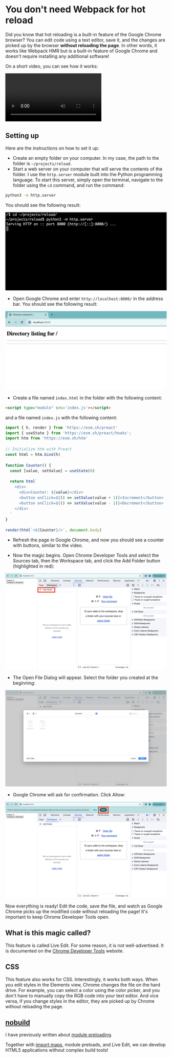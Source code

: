 # You don't need Webpack for hot reload

Did you know that hot reloading is a built-in feature of the Google Chrome browser? You can edit code using a text editor, save it, and the changes are picked up by the browser __without reloading the page__. In other words, it works like Webpack HMR but is a built-in feature of Google Chrome and doesn't require installing any additional software!

On a short video, you can see how it works:

<video src='./media/demo.mov' controls></video>

## Setting up

Here are the instructions on how to set it up:

- Create an empty folder on your computer. In my case, the path to the folder is `~/projects/reload`.
- Start a web server on your computer that will serve the contents of the folder. I use the `http.server` module built into the Python programming language. To start this server, simply open the terminal, navigate to the folder using the `cd` command, and run the command:

```bash
python3 -m http.server
```

You should see the following result:

![](./media/setup_1.png)

- Open Google Chrome and enter `http://localhost:8000/` in the address bar. You should see the following result:

![](./media/setup_2.png)

- Create a file named `index.html` in the folder with the following content:

```html
<script type="module" src='index.js'></script>
```

and a file named `index.js` with the following content:

```javascript
import { h, render } from 'https://esm.sh/preact'
import { useState } from 'https://esm.sh/preact/hooks';
import htm from 'https://esm.sh/htm'

// Initialize htm with Preact
const html = htm.bind(h)

function Counter() {
  const [value, setValue] = useState(0)

  return html`
    <div>
      <div>Counter: ${value}</div>
      <button onClick=${() => setValue(value + 1)}>Increment</button>
      <button onClick=${() => setValue(value - 1)}>Decrement</button>
    </div>
  `
}

render(html`<${Counter}/>`, document.body)
```

- Refresh the page in Google Chrome, and now you should see a counter with buttons, similar to the video.

- Now the magic begins. Open Chrome Developer Tools and select the Sources tab, then the Workspace tab, and click the Add Folder button (highlighted in red):

![](./media/setup_3.png)

- The Open File Dialog will appear. Select the folder you created at the beginning:

![](./media/setup_4.png)

- Google Chrome will ask for confirmation. Click Allow:

![](./media/setup_5.png)

Now everything is ready! Edit the code, save the file, and watch as Google Chrome picks up the modified code without reloading the page! It's important to keep Chrome Developer Tools open.

## What is this magic called?

This feature is called Live Edit. For some reason, it is not well-advertised. It is documented on the [Chrome Developer Tools](https://developer.chrome.com/docs/devtools/workspaces) website.

## CSS

This feature also works for CSS. Interestingly, it works both ways. When you edit styles in the Elements view, Chrome changes the file on the hard drive. For example, you can select a color using the color picker, and you don't have to manually copy the RGB code into your text editor. And vice versa, if you change styles in the editor, they are picked up by Chrome without reloading the page.

## [nobuild](https://world.hey.com/dhh/you-can-t-get-faster-than-no-build-7a44131c)

I have previously written about [module preloading](https://leporello.tech/blog/module_preload/).

Together with [import maps](https://developer.mozilla.org/en-US/docs/Web/HTML/Element/script/type/importmap), module preloads, and Live Edit, we can develop HTML5 applications without complex build tools!